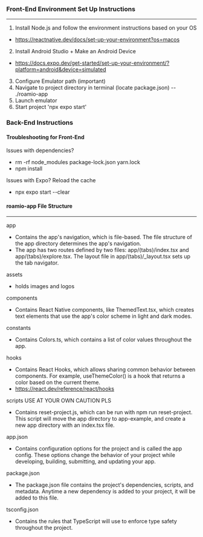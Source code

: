 ### Front-End Environment Set Up Instructions
---
1. Install Node.js and follow the environment instructions based on your OS
- https://reactnative.dev/docs/set-up-your-environment?os=macos
2. Install Android Studio + Make an Android Device
- https://docs.expo.dev/get-started/set-up-your-environment/?platform=android&device=simulated
3. Configure Emulator path (important)
4. Navigate to project directory in terminal (locate package.json) -- ./roamio-app
5. Launch emulator
6. Start project 'npx expo start'

### Back-End Instructions

#### Troubleshooting for Front-End
Issues with dependencies?
- rm -rf node_modules package-lock.json yarn.lock
- npm install

Issues with Expo? Reload the cache
- npx expo start --clear


#### roamio-app File Structure
---
app
- Contains the app's navigation, which is file-based. The file structure of the app directory determines the app's navigation.
- The app has two routes defined by two files: app/(tabs)/index.tsx and app/(tabs)/explore.tsx. The layout file in app/(tabs)/_layout.tsx sets up the tab navigator.

assets
- holds images and logos

components
- Contains React Native components, like ThemedText.tsx, which creates text elements that use the app's color scheme in light and dark modes.

constants
- Contains Colors.ts, which contains a list of color values throughout the app.

hooks
- Contains React Hooks, which allows sharing common behavior between components. For example, useThemeColor() is a hook that returns a color based on the current theme.
- https://react.dev/reference/react/hooks

scripts USE AT YOUR OWN CAUTION PLS
- Contains reset-project.js, which can be run with npm run reset-project. This script will move the app directory to app-example, and create a new app directory with an index.tsx file.

app.json
- Contains configuration options for the project and is called the app config. These options change the behavior of your project while developing, building, submitting, and updating your app.

package.json
- The package.json file contains the project's dependencies, scripts, and metadata. Anytime a new dependency is added to your project, it will be added to this file.

tsconfig.json
- Contains the rules that TypeScript will use to enforce type safety throughout the project.



